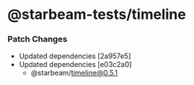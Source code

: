 # @starbeam-tests/timeline

### Patch Changes

- Updated dependencies [2a957e5]
- Updated dependencies [e03c2a0]
  - @starbeam/timeline@0.5.1
